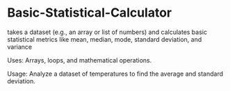 # Basic-Statistical-Calculator
takes a dataset (e.g., an array or list of numbers) and calculates basic statistical metrics like mean, median, mode, standard deviation, and variance

Uses: Arrays, loops, and mathematical operations.

Usage: Analyze a dataset of temperatures to find the average and standard deviation.
